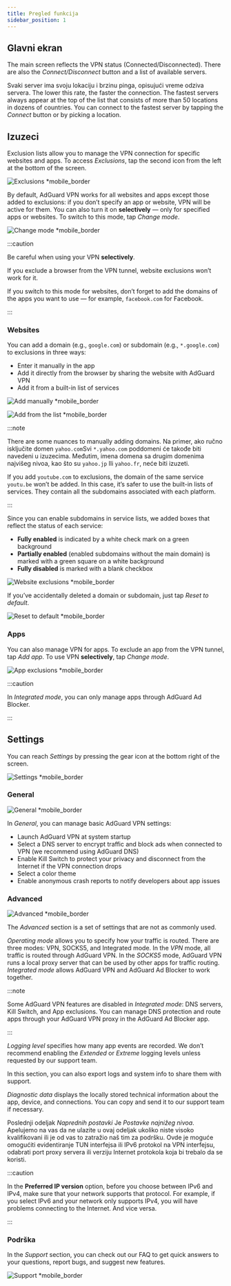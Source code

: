 ```yaml
---
title: Pregled funkcija
sidebar_position: 1
---
```


## Glavni ekran

The main screen reflects the VPN status (Connected/Disconnected). There are also the *Connect/Disconnect* button and a list of available servers.

Svaki server ima svoju lokaciju i brzinu pinga, opisujući vreme odziva servera. The lower this rate, the faster the connection. The fastest servers always appear at the top of the list that consists of more than 50 locations in dozens of countries. You can connect to the fastest server by tapping the *Connect* button or by picking a location.

## Izuzeci

Exclusion lists allow you to manage the VPN connection for specific websites and apps. To access *Exclusions*, tap the second icon from the left at the bottom of the screen.

![Exclusions *mobile_border](https://cdn.adguard-vpn.com/content/kb/vpn/android/exclusions.jpg)

By default, AdGuard VPN works for all websites and apps except those added to exclusions: if you don’t specify an app or website, VPN will be active for them. You can also turn it on **selectively** — only for specified apps or websites. To switch to this mode, tap *Change mode*.

![Change mode *mobile_border](https://cdn.adguard-vpn.com/content/kb/vpn/android/change_mode.jpg)

:::caution

Be careful when using your VPN **selectively**.

If you exclude a browser from the VPN tunnel, website exclusions won’t work for it.

If you switch to this mode for websites, don’t forget to add the domains of the apps you want to use — for example, `facebook.com` for Facebook.

:::

### Websites

You can add a domain (e.g., `google.com`) or subdomain (e.g., `*.google.com`) to exclusions in three ways:

- Enter it manually in the app
- Add it directly from the browser by sharing the website with AdGuard VPN
- Add it from a built-in list of services

![Add manually *mobile_border](https://cdn.adguard-vpn.com/content/kb/vpn/android/manually.jpg)

![Add from the list *mobile_border](https://cdn.adguard-vpn.com/content/kb/vpn/android/from_list.jpg)

:::note

There are some nuances to manually adding domains. Na primer, ako ručno isključite domen `yahoo.com`Svi `*.yahoo.com` poddomeni će takođe biti navedeni u izuzecima. Međutim, imena domena sa drugim domenima najvišeg nivoa, kao što su `yahoo.jp` Ili `yahoo.fr`, neće biti izuzeti.

If you add `youtube.com` to exclusions, the domain of the same service `youtu.be` won’t be added. In this case, it’s safer to use the built-in lists of services. They contain all the subdomains associated with each platform.

:::

Since you can enable subdomains in service lists, we added boxes that reflect the status of each service:

- **Fully enabled** is indicated by a white check mark on a green background
- **Partially enabled** (enabled subdomains without the main domain) is marked with a green square on a white background
- **Fully disabled** is marked with a blank checkbox

![Website exclusions *mobile_border](https://cdn.adguard-vpn.com/content/kb/vpn/android/websites.png)

If you’ve accidentally deleted a domain or subdomain, just tap *Reset to default*.

![Reset to default *mobile_border](https://cdn.adguard-vpn.com/content/kb/vpn/android/reset.jpg)

### Apps

You can also manage VPN for apps. To exclude an app from the VPN tunnel, tap *Add app*. To use VPN **selectively**, tap *Change mode*.

![App exclusions *mobile_border](https://cdn.adguard-vpn.com/content/kb/vpn/android/apps.jpg)

:::caution

In *Integrated mode*, you can only manage apps through AdGuard Ad Blocker.

:::

## Settings

You can reach *Settings* by pressing the gear icon at the bottom right of the screen.

![Settings *mobile_border](https://cdn.adguard-vpn.com/content/kb/vpn/android/settings.jpg)

### General

![General *mobile_border](https://cdn.adguard-vpn.com/content/kb/vpn/android/general.jpg)

In *General*, you can manage basic AdGuard VPN settings:

- Launch AdGuard VPN at system startup
- Select a DNS server to encrypt traffic and block ads when connected to VPN (we recommend using AdGuard DNS)
- Enable Kill Switch to protect your privacy and disconnect from the Internet if the VPN connection drops
- Select a color theme
- Enable anonymous crash reports to notify developers about app issues

### Advanced

![Advanced *mobile_border](https://cdn.adguard-vpn.com/content/kb/vpn/android/advanced.png)

The *Advanced* section is a set of settings that are not as commonly used.

*Operating mode* allows you to specify how your traffic is routed. There are three modes: VPN, SOCKS5, and Integrated mode. In the *VPN* mode, all traffic is routed through AdGuard VPN. In the *SOCKS5* mode, AdGuard VPN runs a local proxy server that can be used by other apps for traffic routing. *Integrated mode* allows AdGuard VPN and AdGuard Ad Blocker to work together.

:::note

Some AdGuard VPN features are disabled in *Integrated mode*: DNS servers, Kill Switch, and App exclusions. You can manage DNS protection and route apps through your AdGuard VPN proxy in the AdGuard Ad Blocker app.

:::

*Logging level* specifies how many app events are recorded. We don’t recommend enabling the *Extended* or *Extreme* logging levels unless requested by our support team.

In this section, you can also export logs and system info to share them with support.

*Diagnostic data* displays the locally stored technical information about the app, device, and connections. You can copy and send it to our support team if necessary.

Poslednji odeljak *Naprednih postavki* Je *Postavke najnižeg nivoa*. Apelujemo na vas da ne ulazite u ovaj odeljak ukoliko niste visoko kvalifikovani ili je od vas to zatražio naš tim za podršku. Ovde je moguće omogućiti evidentiranje TUN interfejsa ili IPv6 protokol na VPN interfejsu, odabrati port proxy servera ili verziju Internet protokola koja bi trebalo da se koristi.

:::caution

In the **Preferred IP version** option, before you choose between IPv6 and IPv4, make sure that your network supports that protocol. For example, if you select IPv6 and your network only supports IPv4, you will have problems connecting to the Internet. And vice versa.

:::

### Podrška

In the *Support* section, you can check out our FAQ to get quick answers to your questions, report bugs, and suggest new features.

![Support *mobile_border](https://cdn.adguard-vpn.com/content/kb/vpn/android/support.jpg)
